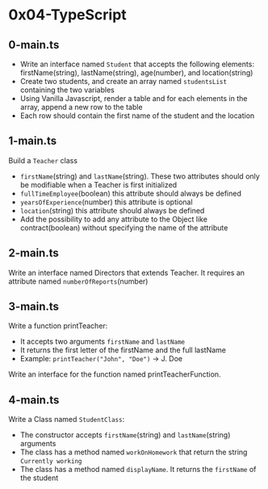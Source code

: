 # 0x04-TypeScript

## 0-main.ts

- Write an interface named `Student` that accepts the following elements: firstName(string), lastName(string), age(number), and location(string)
- Create two students, and create an array named `studentsList` containing the two variables
- Using Vanilla Javascript, render a table and for each elements in the array, append a new row to the table
- Each row should contain the first name of the student and the location

## 1-main.ts

Build a `Teacher` class

- `firstName`(string) and `lastName`(string). These two attributes should only be modifiable when a Teacher is first initialized
- `fullTimeEmployee`(boolean) this attribute should always be defined
- `yearsOfExperience`(number) this attribute is optional
- `location`(string) this attribute should always be defined
- Add the possibility to add any attribute to the Object like contract(boolean) without specifying the name of the attribute

## 2-main.ts

Write an interface named Directors that extends Teacher. It requires an attribute named `numberOfReports`(number)

## 3-main.ts

Write a function printTeacher:

- It accepts two arguments `firstName` and `lastName`
- It returns the first letter of the firstName and the full lastName
- Example: `printTeacher("John", "Doe")` -> J. Doe

Write an interface for the function named printTeacherFunction.

## 4-main.ts

Write a Class named `StudentClass`:

- The constructor accepts `firstName`(string) and `lastName`(string) arguments
- The class has a method named `workOnHomework` that return the string `Currently working`
- The class has a method named `displayName`. It returns the `firstName` of the student
